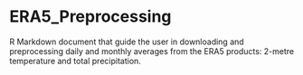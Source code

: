 # ERA5_Preprocessing
R Markdown document that guide the user in downloading and preprocessing daily and monthly averages from the ERA5 products: 2-metre temperature and total precipitation.
